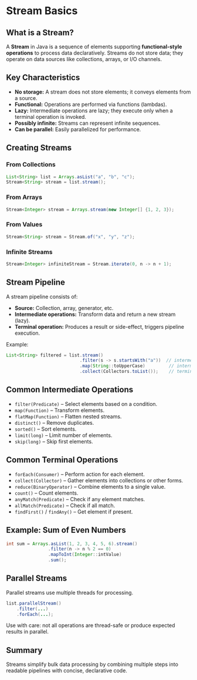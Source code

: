 # Stream Basics

## What is a Stream?

A **Stream** in Java is a sequence of elements supporting **functional-style operations** to process data declaratively. Streams do not store data; they operate on data sources like collections, arrays, or I/O channels.

## Key Characteristics

- **No storage:** A stream does not store elements; it conveys elements from a source.
- **Functional:** Operations are performed via functions (lambdas).
- **Lazy:** Intermediate operations are lazy; they execute only when a terminal operation is invoked.
- **Possibly infinite:** Streams can represent infinite sequences.
- **Can be parallel:** Easily parallelized for performance.

## Creating Streams

### From Collections

```java
List<String> list = Arrays.asList("a", "b", "c");
Stream<String> stream = list.stream();
```

### From Arrays

```java
Stream<Integer> stream = Arrays.stream(new Integer[] {1, 2, 3});
```

### From Values

```java
Stream<String> stream = Stream.of("x", "y", "z");
```

### Infinite Streams

```java
Stream<Integer> infiniteStream = Stream.iterate(0, n -> n + 1);
```

## Stream Pipeline

A stream pipeline consists of:

- **Source:** Collection, array, generator, etc.
- **Intermediate operations:** Transform data and return a new stream (lazy).
- **Terminal operation:** Produces a result or side-effect, triggers pipeline execution.

Example:

```java
List<String> filtered = list.stream()
                            .filter(s -> s.startsWith("a"))  // intermediate
                            .map(String::toUpperCase)         // intermediate
                            .collect(Collectors.toList());    // terminal
```

## Common Intermediate Operations

- `filter(Predicate)` – Select elements based on a condition.
- `map(Function)` – Transform elements.
- `flatMap(Function)` – Flatten nested streams.
- `distinct()` – Remove duplicates.
- `sorted()` – Sort elements.
- `limit(long)` – Limit number of elements.
- `skip(long)` – Skip first elements.

## Common Terminal Operations

- `forEach(Consumer)` – Perform action for each element.
- `collect(Collector)` – Gather elements into collections or other forms.
- `reduce(BinaryOperator)` – Combine elements to a single value.
- `count()` – Count elements.
- `anyMatch(Predicate)` – Check if any element matches.
- `allMatch(Predicate)` – Check if all match.
- `findFirst()` / `findAny()` – Get element if present.

## Example: Sum of Even Numbers

```java
int sum = Arrays.asList(1, 2, 3, 4, 5, 6).stream()
                .filter(n -> n % 2 == 0)
                .mapToInt(Integer::intValue)
                .sum();
```

## Parallel Streams

Parallel streams use multiple threads for processing.

```java
list.parallelStream()
    .filter(...)
    .forEach(...);
```

Use with care: not all operations are thread-safe or produce expected results in parallel.

## Summary

Streams simplify bulk data processing by combining multiple steps into readable pipelines with concise, declarative code.
